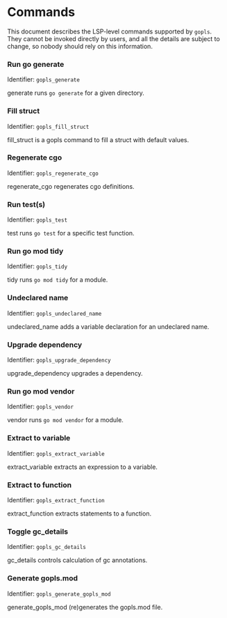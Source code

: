 # Commands

This document describes the LSP-level commands supported by `gopls`. They cannot be invoked directly by users, and all the details are subject to change, so nobody should rely on this information.

<!-- BEGIN Commands: DO NOT MANUALLY EDIT THIS SECTION -->
### **Run go generate**
Identifier: `gopls_generate`

generate runs `go generate` for a given directory.


### **Fill struct**
Identifier: `gopls_fill_struct`

fill_struct is a gopls command to fill a struct with default
values.


### **Regenerate cgo**
Identifier: `gopls_regenerate_cgo`

regenerate_cgo regenerates cgo definitions.


### **Run test(s)**
Identifier: `gopls_test`

test runs `go test` for a specific test function.


### **Run go mod tidy**
Identifier: `gopls_tidy`

tidy runs `go mod tidy` for a module.


### **Undeclared name**
Identifier: `gopls_undeclared_name`

undeclared_name adds a variable declaration for an undeclared
name.


### **Upgrade dependency**
Identifier: `gopls_upgrade_dependency`

upgrade_dependency upgrades a dependency.


### **Run go mod vendor**
Identifier: `gopls_vendor`

vendor runs `go mod vendor` for a module.


### **Extract to variable**
Identifier: `gopls_extract_variable`

extract_variable extracts an expression to a variable.


### **Extract to function**
Identifier: `gopls_extract_function`

extract_function extracts statements to a function.


### **Toggle gc_details**
Identifier: `gopls_gc_details`

gc_details controls calculation of gc annotations.


### **Generate gopls.mod**
Identifier: `gopls_generate_gopls_mod`

generate_gopls_mod (re)generates the gopls.mod file.


<!-- END Commands: DO NOT MANUALLY EDIT THIS SECTION -->
